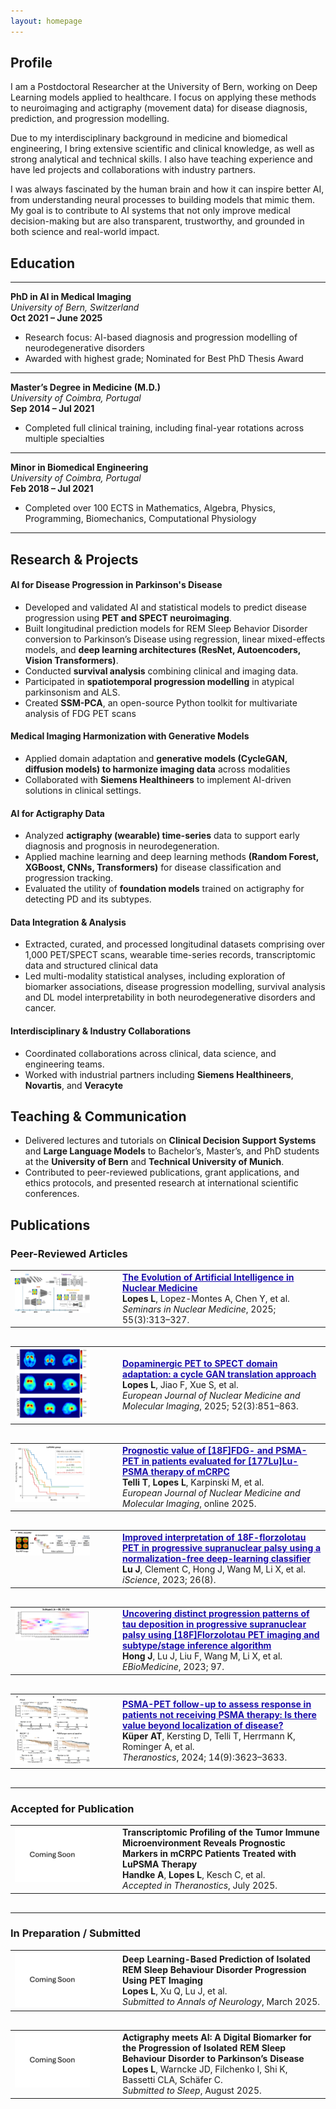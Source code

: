 ```yaml
---
layout: homepage
---
```


## Profile

I am a Postdoctoral Researcher at the University of Bern, working on Deep Learning models applied to healthcare. I focus on applying these methods to neuroimaging and actigraphy (movement data) for disease diagnosis, prediction, and progression modelling.

Due to my interdisciplinary background in medicine and biomedical engineering, I bring extensive scientific and clinical knowledge, as well as strong analytical and technical skills. I also have teaching experience and have led projects and collaborations with industry partners.

I was always fascinated by the human brain and how it can inspire better AI, from understanding neural processes to building models that mimic them. My goal is to contribute to AI systems that not only improve medical decision-making but are also transparent, trustworthy, and grounded in both science and real-world impact.

## Education

-------

**PhD in AI in Medical Imaging**  
*University of Bern, Switzerland*  
**Oct 2021 – June 2025**  
- Research focus: AI-based diagnosis and progression modelling of neurodegenerative disorders
- Awarded with highest grade; Nominated for Best PhD Thesis Award
  
-------

**Master’s Degree in Medicine (M.D.)**  
*University of Coimbra, Portugal*  
**Sep 2014 – Jul 2021**  
- Completed full clinical training, including final-year rotations across multiple specialties
  
-------

**Minor in Biomedical Engineering**  
*University of Coimbra, Portugal*  
**Feb 2018 – Jul 2021**  
- Completed over 100 ECTS in Mathematics, Algebra, Physics, Programming, Biomechanics, Computational Physiology
  
-------


## Research & Projects

#### AI for Disease Progression in Parkinson's Disease
- Developed and validated AI and statistical models to predict disease progression using **PET and SPECT neuroimaging**.
- Built longitudinal prediction models for REM Sleep Behavior Disorder conversion to Parkinson’s Disease using regression, linear mixed-effects models, and **deep learning architectures (ResNet, Autoencoders, Vision Transformers)**.
- Conducted **survival analysis** combining clinical and imaging data.
- Participated in **spatiotemporal progression modelling** in atypical parkinsonism and ALS.
- Created **SSM-PCA**, an open-source Python toolkit for multivariate analysis of FDG PET scans


#### Medical Imaging Harmonization with Generative Models
- Applied domain adaptation and **generative models (CycleGAN, diffusion models) to harmonize imaging data** across modalities
- Collaborated with **Siemens Healthineers** to implement AI-driven solutions in clinical settings.

#### AI for Actigraphy Data
- Analyzed **actigraphy (wearable) time-series** data to support early diagnosis and prognosis in neurodegeneration.
- Applied machine learning and deep learning methods **(Random Forest, XGBoost, CNNs, Transformers)** for disease classification and progression tracking.
- Evaluated the utility of **foundation models** trained on actigraphy for detecting PD and its subtypes.

#### Data Integration & Analysis
- Extracted, curated, and processed longitudinal datasets comprising over 1,000 PET/SPECT scans, wearable time-series records, transcriptomic data and structured clinical data
- Led multi-modality statistical analyses, including exploration of biomarker associations, disease progression modelling, survival analysis and DL model interpretability in both neurodegenerative disorders and cancer.
  
#### Interdisciplinary & Industry Collaborations
- Coordinated collaborations across clinical, data science, and engineering teams.
- Worked with industrial partners including **Siemens Healthineers**, **Novartis**, and **Veracyte**


## Teaching & Communication

- Delivered lectures and tutorials on **Clinical Decision Support Systems** and **Large Language Models** to Bachelor’s, Master’s, and PhD students at the **University of Bern** and **Technical University of Munich**.
- Contributed to peer-reviewed publications, grant applications, and ethics protocols, and presented research at international scientific conferences.


## Publications

### Peer-Reviewed Articles

<!-- PUBLICATION 1 -->
<table style="margin-bottom: 30px;">
  <tr>
    <td style="width: 150px; vertical-align: top;">
      <img src="assets/img/evolution_ai.png" alt="AI in Nuclear Medicine" width="120">
    </td>
    <td style="padding-left: 15px;">
      <a href="https://doi.org/10.1053/j.semnuclmed.2025.01.006" style="color: #1a0dab; font-weight: bold;">The Evolution of Artificial Intelligence in Nuclear Medicine</a><br>
      <strong>Lopes L</strong>, Lopez-Montes A, Chen Y, et al.<br>
      <em>Seminars in Nuclear Medicine</em>, 2025; 55(3):313–327.
    </td>
  </tr>
</table>

<!-- PUBLICATION 2 -->
<table style="margin-bottom: 30px;">
  <tr>
    <td style="width: 150px; vertical-align: top;">
      <img src="assets/img/cycle_gan.png" alt="CycleGAN PET to SPECT" width="120">
    </td>
    <td style="padding-left: 15px;">
      <a href="https://doi.org/10.1007/s00259-024-06961-x" style="color: #1a0dab; font-weight: bold;">Dopaminergic PET to SPECT domain adaptation: a cycle GAN translation approach</a><br>
      <strong>Lopes L</strong>, Jiao F, Xue S, et al.<br>
      <em>European Journal of Nuclear Medicine and Molecular Imaging</em>, 2025; 52(3):851–863.
    </td>
  </tr>
</table>

<!-- PUBLICATION 3 -->
<table style="margin-bottom: 30px;">
  <tr>
    <td style="width: 150px; vertical-align: top;">
      <img src="assets/img/fdg_psma.png" alt="PSMA/FDG PET in LuPSMA" width="120">
    </td>
    <td style="padding-left: 15px;">
      <a href="https://doi.org/10.1007/s00259-025-07198-y" style="color: #1a0dab; font-weight: bold;">Prognostic value of [18F]FDG- and PSMA-PET in patients evaluated for [177Lu]Lu-PSMA therapy of mCRPC</a><br>
      <strong>Telli T</strong>, <strong>Lopes L</strong>, Karpinski M, et al.<br>
      <em>European Journal of Nuclear Medicine and Molecular Imaging</em>, online 2025.
    </td>
  </tr>
</table>

<!-- PUBLICATION 4 -->
<table style="margin-bottom: 30px;">
  <tr>
    <td style="width: 150px; vertical-align: top;">
      <img src="assets/img/psp_dl.jpg" alt="Florzolotau PSP Classifier" width="120">
    </td>
    <td style="padding-left: 15px;">
      <a href="https://doi.org/10.1016/j.isci.2023.107426" style="color: #1a0dab; font-weight: bold;">Improved interpretation of 18F-florzolotau PET in progressive supranuclear palsy using a normalization-free deep-learning classifier</a><br>
      <strong>Lu J</strong>, Clement C, Hong J, Wang M, Li X, et al.<br>
      <em>iScience</em>, 2023; 26(8).
    </td>
  </tr>
</table>

<!-- PUBLICATION 5 -->
<table style="margin-bottom: 30px;">
  <tr>
    <td style="width: 150px; vertical-align: top;">
      <img src="assets/img/sustain.jpg" alt="Tau Progression in PSP" width="120">
    </td>
    <td style="padding-left: 15px;">
      <a href="https://doi.org/10.1016/j.ebiom.2023.104835" style="color: #1a0dab; font-weight: bold;">Uncovering distinct progression patterns of tau deposition in progressive supranuclear palsy using [18F]Florzolotau PET imaging and subtype/stage inference algorithm</a><br>
      <strong>Hong J</strong>, Lu J, Liu F, Wang M, Li X, et al.<br>
      <em>EBioMedicine</em>, 2023; 97.
    </td>
  </tr>
</table>

<!-- PUBLICATION 6 -->
<table style="margin-bottom: 30px;">
  <tr>
    <td style="width: 150px; vertical-align: top;">
      <img src="assets/img/psma_progression.jpeg" alt="PSMA PET Follow-up" width="120">
    </td>
    <td style="padding-left: 15px;">
      <a href="https://doi.org/10.7150/thno.96738" style="color: #1a0dab; font-weight: bold;">PSMA-PET follow-up to assess response in patients not receiving PSMA therapy: Is there value beyond localization of disease?</a><br>
      <strong>Küper AT</strong>, Kersting D, Telli T, Herrmann K, Rominger A, et al.<br>
      <em>Theranostics</em>, 2024; 14(9):3623–3633.
    </td>
  </tr>
</table>

---

### **Accepted for Publication**

<table style="margin-bottom: 30px;">
  <tr>
    <td style="width: 150px; vertical-align: top;">
      <img src="assets/img/coming_soon.png" alt="Immune mCRPC" width="120">
    </td>
    <td style="padding-left: 15px;">
      <strong>Transcriptomic Profiling of the Tumor Immune Microenvironment Reveals Prognostic Markers in mCRPC Patients Treated with LuPSMA Therapy</strong><br>
      <strong>Handke A</strong>, <strong>Lopes L</strong>, Kesch C, et al.<br>
      <em>Accepted in Theranostics</em>, July 2025.
    </td>
  </tr>
</table>

---

### **In Preparation / Submitted**

<!-- Submission 1 -->
<table style="margin-bottom: 30px;">
  <tr>
    <td style="width: 150px; vertical-align: top;">
      <img src="assets/img/coming_soon.png" alt="PET RBD Progression" width="120">
    </td>
    <td style="padding-left: 15px;">
      <strong>Deep Learning-Based Prediction of Isolated REM Sleep Behaviour Disorder Progression Using PET Imaging</strong><br>
      <strong>Lopes L</strong>, Xu Q, Lu J, et al.<br>
      <em>Submitted to Annals of Neurology</em>, March 2025.
    </td>
  </tr>
</table>

<!-- Submission 2 -->
<table style="margin-bottom: 30px;">
  <tr>
    <td style="width: 150px; vertical-align: top;">
      <img src="assets/img/coming_soon.png" alt="Actigraphy RBD to PD" width="120">
    </td>
    <td style="padding-left: 15px;">
      <strong>Actigraphy meets AI: A Digital Biomarker for the Progression of Isolated REM Sleep Behaviour Disorder to Parkinson’s Disease</strong><br>
      <strong>Lopes L</strong>, Warncke JD, Filchenko I, Shi K, Bassetti CLA, Schäfer C.<br>
      <em>Submitted to Sleep</em>, August 2025.
    </td>
  </tr>
</table>


